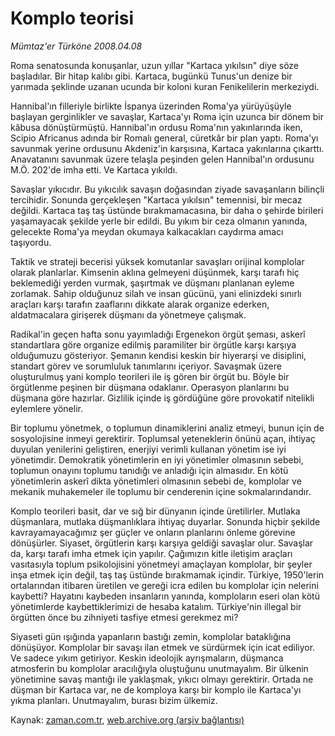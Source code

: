 # Komplo teorisi

*Mümtaz'er Türköne 2008.04.08*

<tr><td class="metin" colspan="2" style="padding-top: 20px; padding-left: 5px; padding-right: 10px;">Roma senatosunda konuşanlar, uzun yıllar "Kartaca yıkılsın"  diye söze başladılar. Bir hitap kalıbı gibi. Kartaca, bugünkü Tunus'un denize bir yarımada şeklinde uzanan ucunda bir koloni kuran Fenikelilerin merkeziydi.</td></tr><tr><td class="metin" colspan="2" style="padding-top: 20px; padding-left: 5px; padding-right: 10px;"><p>Hannibal'ın filleriyle birlikte İspanya üzerinden Roma'ya yürüyüşüyle başlayan gerginlikler ve savaşlar, Kartaca'yı Roma için uzunca bir dönem bir kâbusa dönüştürmüştü. Hannibal'ın ordusu Roma'nın yakınlarında iken, Scipio Africanus adında bir Romalı general, cüretkâr bir plan yaptı. Roma'yı savunmak yerine ordusunu Akdeniz'in karşısına, Kartaca yakınlarına çıkarttı. Anavatanını savunmak üzere telaşla peşinden gelen Hannibal'ın ordusunu M.Ö. 202'de imha etti. Ve Kartaca yıkıldı. 
<p>Savaşlar yıkıcıdır. Bu yıkıcılık savaşın doğasından ziyade savaşanların bilinçli tercihidir. Sonunda gerçekleşen "Kartaca yıkılsın" temennisi, bir mecaz değildi. Kartaca taş taş üstünde bırakmamacasına, bir daha o şehirde birileri yaşamayacak şekilde yerle bir edildi. Bu yıkım bir ceza olmanın yanında, gelecekte Roma'ya meydan okumaya kalkacakları caydırma amacı taşıyordu.
<p>Taktik ve strateji becerisi yüksek komutanlar savaşları orijinal komplolar olarak planlarlar. Kimsenin aklına gelmeyeni düşünmek, karşı tarafı hiç beklemediği yerden vurmak, şaşırtmak ve düşmanı planlanan eyleme zorlamak. Sahip olduğunuz silah ve insan gücünü, yani elinizdeki sınırlı araçları karşı tarafın zaaflarını dikkate alarak organize ederken, aldatmacalara girişerek düşmanı da yönetmeye çalışmak.
<p>Radikal'in geçen hafta sonu yayımladığı Ergenekon örgüt şeması, askerî standartlara göre organize edilmiş paramiliter bir örgütle karşı karşıya olduğumuzu gösteriyor. Şemanın kendisi keskin bir hiyerarşi ve disiplini, standart görev ve sorumluluk tanımlarını içeriyor. Savaşmak üzere oluşturulmuş yani komplo teorileri ile iş gören bir örgüt bu. Böyle bir örgütlenme peşinen bir düşmana odaklanır. Operasyon planlarını bu düşmana göre hazırlar. Gizlilik içinde iş gördüğüne göre provokatif nitelikli eylemlere yönelir.
<p>Bir toplumu yönetmek, o toplumun dinamiklerini analiz etmeyi, bunun için de sosyolojisine inmeyi gerektirir. Toplumsal yeteneklerin önünü açan, ihtiyaç duyulan yenilerini geliştiren, enerjiyi verimli kullanan yönetim ise iyi yönetimdir. Demokratik yönetimlerin en iyi yönetimler olmasının sebebi, toplumun onayını toplumu tanıdığı ve anladığı için almasıdır. En kötü yönetimlerin askerî dikta yönetimleri olmasının sebebi de, komplolar ve mekanik muhakemeler ile toplumu bir cenderenin içine sokmalarındandır.
<p>Komplo teorileri basit, dar ve sığ bir dünyanın içinde üretilirler. Mutlaka düşmanlara, mutlaka düşmanlıklara ihtiyaç duyarlar. Sonunda hiçbir şekilde kavrayamayacağımız şer güçler ve onların planlarını önleme görevine dönüşürler. Siyaset, örgütlerin karşı karşıya geldiği savaşlar olur. Savaşlar da, karşı tarafı imha etmek için yapılır. Çağımızın kitle iletişim araçları vasıtasıyla toplum psikolojisini yönetmeyi amaçlayan komplolar, bir şeyler inşa etmek için değil, taş taş üstünde bırakmamak içindir. Türkiye, 1950'lerin ortalarından itibaren üretilen ve gereği icra edilen bu komplolar için nelerini kaybetti? Hayatını kaybeden insanların yanında, komploların eseri olan kötü yönetimlerde kaybettiklerimizi de hesaba katalım. Türkiye'nin illegal bir örgütten önce bu zihniyeti tasfiye etmesi gerekmez mi?
<p>Siyaseti gün ışığında yapanların bastığı zemin, komplolar bataklığına dönüşüyor. Komplolar bir savaşı ilan etmek ve sürdürmek için icat ediliyor. Ve sadece yıkım getiriyor. Keskin ideolojik ayrışmaların, düşmanca atmosferin bu komplolar aracılığıyla oluştuğunu unutmayalım. Bir ülkenin yönetimine savaş mantığı ile yaklaşmak, yıkıcı olmayı gerektirir. Ortada ne düşman bir Kartaca var, ne de komploya karşı bir komplo ile Kartaca'yı yıkma planları. Unutmayalım, burası bizim ülkemiz. <br/></p></p></p></p></p></p></p></td></tr>

Kaynak: [zaman.com.tr](http://zaman.com.tr/yazar.do?yazino=674717), [web.archive.org (arşiv bağlantısı)](http://web.archive.org/web/20080611065957/http://www.zaman.com.tr:80/yazar.do?yazino=674717)
